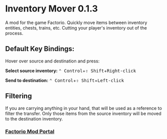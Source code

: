 # Inventory Mover 0.1.3
A mod for the game Factorio.
Quickly move items between inventory entities, chests, trains, etc.
Cutting your player's inventory out of the process.
## Default Key Bindings:
Hover over source and destination and press:

**Select source inventory:** <kbd>⌃ Control</kbd>+<kbd>⇧ Shift</kbd>+<kbd>Right-click</kbd>

**Send to destination:** <kbd>⌃ Control</kbd>+<kbd>⇧ Shift</kbd>+<kbd>Left-click</kbd>

## Filtering
If you are carrying anything in your hand, that will be used as a reference to filter the transfer.  Only those items from the source inventory will be moved to the destination inventory.

### [Factorio Mod Portal](https://mods.factorio.com/mod/inventory-mover)
